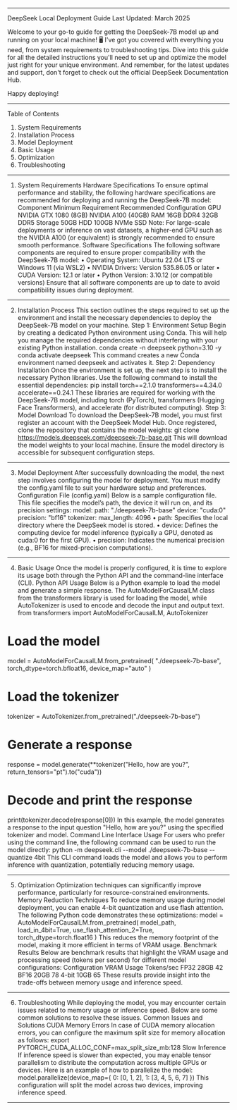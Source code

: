 ________________________________________
DeepSeek Local Deployment Guide
Last Updated: March 2025

Welcome to your go-to guide for getting the DeepSeek-7B model up and running on your local machine! 🖥️
I've got you covered with everything you need, from system requirements to troubleshooting tips. Dive into this guide for all the detailed instructions you'll need to set up and optimize the model just right for your unique environment. And remember, for the latest updates and support, don't forget to check out the official DeepSeek Documentation Hub.

 Happy deploying!
________________________________________
Table of Contents
1.	System Requirements
2.	Installation Process
3.	Model Deployment
4.	Basic Usage
5.	Optimization
6.	Troubleshooting
________________________________________
1. System Requirements 
Hardware Specifications
To ensure optimal performance and stability, the following hardware specifications are recommended for deploying and running the DeepSeek-7B model:
Component	Minimum Requirement	Recommended Configuration
GPU	NVIDIA GTX 1080 (8GB)	NVIDIA A100 (40GB)
RAM	16GB DDR4	32GB DDR5
Storage	50GB HDD	100GB NVMe SSD
Note: For large-scale deployments or inference on vast datasets, a higher-end GPU such as the NVIDIA A100 (or equivalent) is strongly recommended to ensure smooth performance.
Software Specifications
The following software components are required to ensure proper compatibility with the DeepSeek-7B model:
•	Operating System: Ubuntu 22.04 LTS or Windows 11 (via WSL2)
•	NVIDIA Drivers: Version 535.86.05 or later
•	CUDA Version: 12.1 or later
•	Python Version: 3.10.12 (or compatible versions)
Ensure that all software components are up to date to avoid compatibility issues during deployment.
________________________________________
2. Installation Process 
This section outlines the steps required to set up the environment and install the necessary dependencies to deploy the DeepSeek-7B model on your machine.
Step 1: Environment Setup
Begin by creating a dedicated Python environment using Conda. This will help you manage the required dependencies without interfering with your existing Python installation.
conda create -n deepseek python=3.10 -y
conda activate deepseek
This command creates a new Conda environment named deepseek and activates it.
Step 2: Dependency Installation
Once the environment is set up, the next step is to install the necessary Python libraries. Use the following command to install the essential dependencies:
pip install torch==2.1.0 transformers==4.34.0 accelerate==0.24.1
These libraries are required for working with the DeepSeek-7B model, including torch (PyTorch), transformers (Hugging Face Transformers), and accelerate (for distributed computing).
Step 3: Model Download
To download the DeepSeek-7B model, you must first register an account with the DeepSeek Model Hub. Once registered, clone the repository that contains the model weights:
git clone https://models.deepseek.com/deepseek-7b-base.git
This will download the model weights to your local machine. Ensure the model directory is accessible for subsequent configuration steps.
________________________________________
3. Model Deployment 
After successfully downloading the model, the next step involves configuring the model for deployment. You must modify the config.yaml file to suit your hardware setup and preferences.
Configuration File (config.yaml)
Below is a sample configuration file. This file specifies the model’s path, the device it will run on, and its precision settings:
model:
  path: "./deepseek-7b-base"
  device: "cuda:0"
  precision: "bf16"
tokenizer:
  max_length: 4096
•	path: Specifies the local directory where the DeepSeek model is stored.
•	device: Defines the computing device for model inference (typically a GPU, denoted as cuda:0 for the first GPU).
•	precision: Indicates the numerical precision (e.g., BF16 for mixed-precision computations).
________________________________________
4. Basic Usage 
Once the model is properly configured, it is time to explore its usage both through the Python API and the command-line interface (CLI).
Python API Usage
Below is a Python example to load the model and generate a simple response. The AutoModelForCausalLM class from the transformers library is used for loading the model, while AutoTokenizer is used to encode and decode the input and output text.
from transformers import AutoModelForCausalLM, AutoTokenizer

# Load the model
model = AutoModelForCausalLM.from_pretrained(
    "./deepseek-7b-base",
    torch_dtype=torch.bfloat16,
    device_map="auto"
)

# Load the tokenizer
tokenizer = AutoTokenizer.from_pretrained("./deepseek-7b-base")

# Generate a response
response = model.generate(**tokenizer("Hello, how are you?", return_tensors="pt").to("cuda"))

# Decode and print the response
print(tokenizer.decode(response[0]))
In this example, the model generates a response to the input question "Hello, how are you?" using the specified tokenizer and model.
Command Line Interface Usage
For users who prefer using the command line, the following command can be used to run the model directly:
python -m deepseek.cli --model ./deepseek-7b-base --quantize 4bit
This CLI command loads the model and allows you to perform inference with quantization, potentially reducing memory usage.
________________________________________
5. Optimization 
Optimization techniques can significantly improve performance, particularly for resource-constrained environments.
Memory Reduction Techniques
To reduce memory usage during model deployment, you can enable 4-bit quantization and use flash attention. The following Python code demonstrates these optimizations:
model = AutoModelForCausalLM.from_pretrained(
    model_path,
    load_in_4bit=True,
    use_flash_attention_2=True,
    torch_dtype=torch.float16
)
This reduces the memory footprint of the model, making it more efficient in terms of VRAM usage.
Benchmark Results
Below are benchmark results that highlight the VRAM usage and processing speed (tokens per second) for different model configurations:
Configuration	VRAM Usage	Tokens/sec
FP32	28GB	42
BF16	20GB	78
4-bit	10GB	65
These results provide insight into the trade-offs between memory usage and inference speed.
________________________________________
6. Troubleshooting 
While deploying the model, you may encounter certain issues related to memory usage or inference speed. Below are some common solutions to resolve these issues.
Common Issues and Solutions
CUDA Memory Errors
In case of CUDA memory allocation errors, you can configure the maximum split size for memory allocation as follows:
export PYTORCH_CUDA_ALLOC_CONF=max_split_size_mb:128
Slow Inference
If inference speed is slower than expected, you may enable tensor parallelism to distribute the computation across multiple GPUs or devices. Here is an example of how to parallelize the model:
model.parallelize(device_map={
    0: [0, 1, 2],
    1: [3, 4, 5, 6, 7]
})
This configuration will split the model across two devices, improving inference speed.
________________________________________


